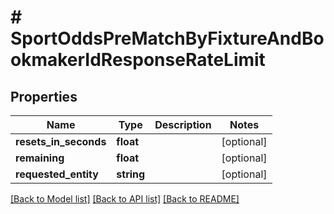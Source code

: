 # # SportOddsPreMatchByFixtureAndBookmakerIdResponseRateLimit

## Properties

Name | Type | Description | Notes
------------ | ------------- | ------------- | -------------
**resets_in_seconds** | **float** |  | [optional]
**remaining** | **float** |  | [optional]
**requested_entity** | **string** |  | [optional]

[[Back to Model list]](../../README.md#models) [[Back to API list]](../../README.md#endpoints) [[Back to README]](../../README.md)
